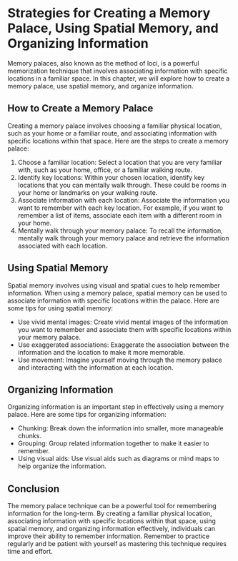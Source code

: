 Strategies for Creating a Memory Palace, Using Spatial Memory, and Organizing Information
====================================================================================================================

Memory palaces, also known as the method of loci, is a powerful memorization technique that involves associating information with specific locations in a familiar space. In this chapter, we will explore how to create a memory palace, use spatial memory, and organize information.

How to Create a Memory Palace
-----------------------------

Creating a memory palace involves choosing a familiar physical location, such as your home or a familiar route, and associating information with specific locations within that space. Here are the steps to create a memory palace:

1. Choose a familiar location: Select a location that you are very familiar with, such as your home, office, or a familiar walking route.
2. Identify key locations: Within your chosen location, identify key locations that you can mentally walk through. These could be rooms in your home or landmarks on your walking route.
3. Associate information with each location: Associate the information you want to remember with each key location. For example, if you want to remember a list of items, associate each item with a different room in your home.
4. Mentally walk through your memory palace: To recall the information, mentally walk through your memory palace and retrieve the information associated with each location.

Using Spatial Memory
--------------------

Spatial memory involves using visual and spatial cues to help remember information. When using a memory palace, spatial memory can be used to associate information with specific locations within the palace. Here are some tips for using spatial memory:

* Use vivid mental images: Create vivid mental images of the information you want to remember and associate them with specific locations within your memory palace.
* Use exaggerated associations: Exaggerate the association between the information and the location to make it more memorable.
* Use movement: Imagine yourself moving through the memory palace and interacting with the information at each location.

Organizing Information
----------------------

Organizing information is an important step in effectively using a memory palace. Here are some tips for organizing information:

* Chunking: Break down the information into smaller, more manageable chunks.
* Grouping: Group related information together to make it easier to remember.
* Using visual aids: Use visual aids such as diagrams or mind maps to help organize the information.

Conclusion
----------

The memory palace technique can be a powerful tool for remembering information for the long-term. By creating a familiar physical location, associating information with specific locations within that space, using spatial memory, and organizing information effectively, individuals can improve their ability to remember information. Remember to practice regularly and be patient with yourself as mastering this technique requires time and effort.


